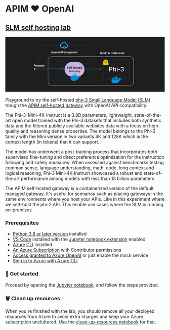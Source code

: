 # APIM ❤️ OpenAI

## [SLM self hosting lab](slm-self-hosting.ipynb)
![flow](../../images/slm-self-hosting.gif)

Playground to try the self-hosted [phy-3 Small Language Model (SLM)](https://azure.microsoft.com/en-us/blog/introducing-phi-3-redefining-whats-possible-with-slms/) trough the [APIM self-hosted gateway](https://learn.microsoft.com/en-us/azure/api-management/self-hosted-gateway-overview) with OpenAI API compatibility.

The Phi-3-Mini-4K-Instruct is a 3.8B parameters, lightweight, state-of-the-art open model trained with the Phi-3 datasets that includes both synthetic data and the filtered publicly available websites data with a focus on high-quality and reasoning dense properties. The model belongs to the Phi-3 family with the Mini version in two variants 4K and 128K which is the context length (in tokens) that it can support.

The model has underwent a post-training process that incorporates both supervised fine-tuning and direct preference optimization for the instruction following and safety measures. When assessed against benchmarks testing common sense, language understanding, math, code, long context and logical reasoning, Phi-3 Mini-4K-Instruct showcased a robust and state-of-the-art performance among models with less than 13 billion parameters.

The APIM self-hosted gateway is a containerized version of the default managed gateway. It's useful for scenarios such as placing gateways in the same environments where you host your APIs. Like in this experiment where we self-host the phi-2 API. This enable use cases where the SLM is running on-premises 

### Prerequisites
- [Python 3.8 or later version](https://www.python.org/) installed
- [VS Code](https://code.visualstudio.com/) installed with the [Jupyter notebook extension](https://marketplace.visualstudio.com/items?itemName=ms-toolsai.jupyter) enabled
- [Azure CLI](https://learn.microsoft.com/en-us/cli/azure/install-azure-cli) installed
- [An Azure Subscription](https://azure.microsoft.com/en-us/free/) with Contributor permissions
- [Access granted to Azure OpenAI](https://aka.ms/oai/access) or just enable the mock service
- [Sign in to Azure with Azure CLI](https://learn.microsoft.com/en-us/cli/azure/authenticate-azure-cli-interactively)

### 🚀 Get started
Proceed by opening the [Jupyter notebook](slm-self-hosting.ipynb), and follow the steps provided.

### 🗑️ Clean up resources
When you're finished with the lab, you should remove all your deployed resources from Azure to avoid extra charges and keep your Azure subscription uncluttered.
Use the [clean-up-resources notebook](clean-up-resources.ipynb) for that.
